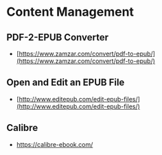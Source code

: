 # Content Management

## PDF-2-EPUB Converter

- [https://www.zamzar.com/convert/pdf-to-epub/](https://www.zamzar.com/convert/pdf-to-epub/)

## Open and Edit an EPUB File

- [http://www.editepub.com/edit-epub-files/](http://www.editepub.com/edit-epub-files/)

## Calibre

- https://calibre-ebook.com/
